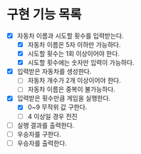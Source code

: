 # 구현 기능 목록
- [x] 자동차 이름과 시도할 횟수를 입력받는다.
  - [x] 자동차 이름은 5자 이하만 가능하다.
  - [x] 시도할 횟수는 1회 이상이어야 한다.
  - [x] 시도할 횟수에는 숫자만 입력이 가능하다.
- [x] 입력받은 자동차를 생성한다.
  - [ ] 자동차 개수가 2개 이상이어야 한다.
  - [ ] 자동차 이름은 중복이 불가능하다.
- [x] 입력받은 횟수만큼 게임을 실행한다.
  - [x] 0~9 무작위 값 구한다.
  - [ ] 4 이상일 경우 전진
- [ ] 실행 결과를 출력한다.
- [ ] 우승자를 구한다.
- [ ] 우승자를 출력한다.